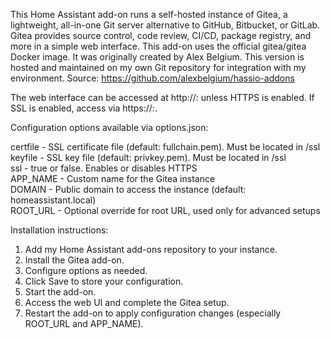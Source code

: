 This Home Assistant add-on runs a self-hosted instance of Gitea, a lightweight, all-in-one Git server alternative to GitHub, Bitbucket, or GitLab. Gitea provides source control, code review, CI/CD, package registry, and more in a simple web interface. This add-on uses the official gitea/gitea Docker image. It was originally created by Alex Belgium. This version is hosted and maintained on my own Git repository for integration with my environment. Source: https://github.com/alexbelgium/hassio-addons

The web interface can be accessed at http://<your-ip>:<port> unless HTTPS is enabled. If SSL is enabled, access via https://<your-domain>:<port>.

Configuration options available via options.json:

certfile - SSL certificate file (default: fullchain.pem). Must be located in /ssl  
keyfile - SSL key file (default: privkey.pem). Must be located in /ssl  
ssl - true or false. Enables or disables HTTPS  
APP_NAME - Custom name for the Gitea instance  
DOMAIN - Public domain to access the instance (default: homeassistant.local)  
ROOT_URL - Optional override for root URL, used only for advanced setups  

Installation instructions:

1. Add my Home Assistant add-ons repository to your instance.  
2. Install the Gitea add-on.  
3. Configure options as needed.  
4. Click Save to store your configuration.  
5. Start the add-on.  
6. Access the web UI and complete the Gitea setup.  
7. Restart the add-on to apply configuration changes (especially ROOT_URL and APP_NAME).